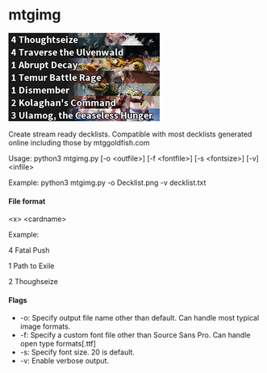 # mtgimg
![Example image](https://github.com/DFXLuna/mtgimg/blob/master/exampledraft.png "Example image")


Create stream ready decklists. Compatible with most decklists generated online including those by mtggoldfish.com

Usage: python3 mtgimg.py [-o \<outfile\>] [-f \<fontfile\>] [-s \<fontsize\>] [-v] \<infile\>

Example: python3 mtgimg.py -o Decklist.png -v decklist.txt

#### File format
\<x\> \<cardname\>

Example:

4 Fatal Push

1 Path to Exile

2 Thoughseize

#### Flags

* -o: Specify output file name other than default. Can handle most typical image formats.
* -f: Specify a custom font file other than Source Sans Pro. Can handle open type formats[.ttf]
* -s: Specify font size. 20 is default.
* -v: Enable verbose output.

